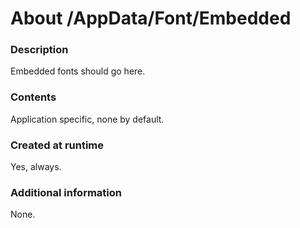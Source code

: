 ﻿# About /AppData/Font/Embedded

### Description
Embedded fonts should go here.

### Contents
Application specific, none by default.

### Created at runtime
Yes, always.

### Additional information
None.
